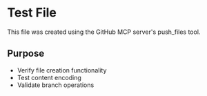 # Test File

This file was created using the GitHub MCP server's push_files tool.

## Purpose
- Verify file creation functionality
- Test content encoding
- Validate branch operations